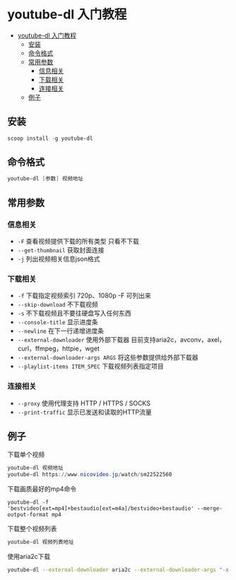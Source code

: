 # youtube-dl 入门教程


- [youtube-dl 入门教程](#youtube-dl-%e5%85%a5%e9%97%a8%e6%95%99%e7%a8%8b)
  - [安装](#%e5%ae%89%e8%a3%85)
  - [命令格式](#%e5%91%bd%e4%bb%a4%e6%a0%bc%e5%bc%8f)
  - [常用参数](#%e5%b8%b8%e7%94%a8%e5%8f%82%e6%95%b0)
    - [信息相关](#%e4%bf%a1%e6%81%af%e7%9b%b8%e5%85%b3)
    - [下载相关](#%e4%b8%8b%e8%bd%bd%e7%9b%b8%e5%85%b3)
    - [连接相关](#%e8%bf%9e%e6%8e%a5%e7%9b%b8%e5%85%b3)
  - [例子](#%e4%be%8b%e5%ad%90)


## 安装
```powershell
scoop install -g youtube-dl
```

## 命令格式
```powershell
youtube-dl [参数] 视频地址
```

## 常用参数
### 信息相关
+ `-F` 查看视频提供下载的所有类型 只看不下载
+ `--get-thumbnail` 获取封面连接
+ `-j` 列出视频相关信息json格式
  
### 下载相关
+ `-f` 下载指定视频索引 720p、1080p -F 可列出来
+ `--skip-download` 不下载视频
+ `-s` 不下载视频且不要往硬盘写入任何东西
+ `--console-title` 显示进度条
+ `--newline` 在下一行递增进度条
+ `--external-downloader` 使用外部下载器 目前支持aria2c，avconv，axel，curl，ffmpeg，httpie，wget
+ `--external-downloader-args ARGS` 将这些参数提供给外部下载器
+ `--playlist-items ITEM_SPEC` 下载视频列表指定项目

### 连接相关
+ `--proxy` 使用代理支持 HTTP / HTTPS / SOCKS
+ `--print-traffic` 显示已发送和读取的HTTP流量


## 例子
下载单个视频
```powershell
youtube-dl 视频地址
youtube-dl https://www.nicovideo.jp/watch/sm22522560 
```

下载画质最好的mp4命令
```
youtube-dl -f 'bestvideo[ext=mp4]+bestaudio[ext=m4a]/bestvideo+bestaudio' --merge-output-format mp4
```


下载整个视频列表
```powershell
youtube-dl 视频列表地址
```

使用aria2c下载
```bash
youtube-dl --external-downloader aria2c --external-downloader-args "-x 16 -k 1M" https://www.youtube.com/watch?v=fKu0cgaS3KU
```